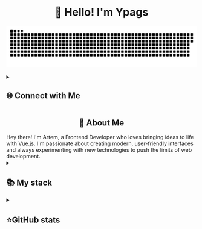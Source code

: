 <h1 align="center">👋 Hello! I'm Ypags </h1>

<p align="center">
  <img width="800" src="assets/github-snake.svg" alt="snake"/>
</p>

<details align="left">
  <summary><h2><b>🌐 Connect with Me</b></h2></summary>
  <div align="left">
      <a href="https://vk.com/n13ro"><img src="https://img.shields.io/badge/Вконтакте-blue?style=for-the-badge&logo=vk&logoColor=white" alt="LinkedIn Badge"></a>
      <a href="danilbagisev472@gmail.com"><img src="https://img.shields.io/badge/Gmail-red?style=for-the-badge&logo=gmail&logoColor=white" alt="Youtube Badge"></a>
      <a href="https://t.me/n1_3ro"><img src="https://img.shields.io/badge/Telegram-blue?style=for-the-badge&logo=telegram&logoColor=white" alt="Telegram Badge"></a>
    </div>
</details>

<h2 align="center">💫 About Me</h2>
Hey there! I'm Artem, a Frontend Developer who loves bringing ideas to life with Vue.js. I'm passionate about creating modern, user-friendly interfaces and always experimenting with new technologies to push the limits of web development.

<details align="left">
  <summary><h2><b>📚 My stack</b></h2></summary>
  <p>
    <h3>Frontend</h3>
    <img src="https://skillicons.dev/icons?i=html,css,js,tailwind,vue&perline=7" />
  </p>
</details>


<details align="left">
  <summary><h2><b>⭐GitHub stats</b></h2></summary>
  <p>
    <img src="https://github-readme-stats.vercel.app/api/top-langs/?username=Ypags&theme=dracula&layout=compact&hide_border=true&bg_color=00000000" />
    <br>
    <img src="https://github-readme-stats.vercel.app/api?username=Ypags&count_private=true&show_icons=true&theme=dracula&hide_border=true&bg_color=00000000" />
  </p>
</details>
